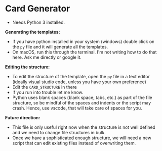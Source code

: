 # Card Generator 


- Needs Python 3 installed. 

**Generating the templates:**
- If you have python installed in your system (windows) double click on the `py` file and it will generate all the templates. 
- On macOS, run this through the terminal. I'm not writing how to do that here. Ask me directly or google it. 

**Editing the structure:**
- To edit the structure of the template, open the `py` file in a text editor (ideally visual studio code, unless you have your own preference)
- Edit the `CARD_STRUCTURE` in there 
- If you run into trouble let me know. 
- Python uses blank spaces (blank space, tabs, etc.) as part of the file structure, so be mindful of the spaces and indents or the script may crash. Hence, use vscode, that will take care of spaces for you. 

**Future direction:**
- This file is only useful right now when the structure is not well defined and we need to change file structures in bulk. 
- Once we have a sophisticated enough structure, we will need a new script that can edit existing files instead of overwriting them. 

